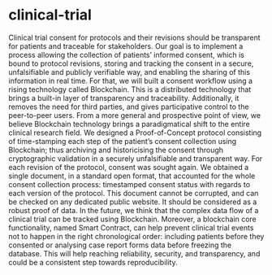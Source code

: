 
# clinical-trial

Clinical trial consent for protocols and their revisions should be transparent for patients and traceable for stakeholders. Our goal is to implement a process allowing the collection of patients’ informed consent, which is bound to protocol revisions, storing and tracking the consent in a secure, unfalsifiable and publicly verifiable way, and enabling the sharing of this information in real time. For that, we will built a consent workflow using a rising technology called Blockchain. This is a distributed technology that brings a built-in layer of transparency and traceability. Additionally, it removes the need for third parties, and gives participative control to the peer-to-peer users. From a more general and prospective point of view, we believe Blockchain technology brings a paradigmatical shift to the entire clinical research field. We designed a Proof-of-Concept protocol consisting of time-stamping each step of the patient’s consent collection using Blockchain; thus archiving and historicising the consent through cryptographic validation in a securely unfalsifiable and transparent way. For each revision of the protocol, consent was sought again. We obtained a single document, in a standard open format, that accounted for the whole consent collection process: timestamped consent status with regards to each version of the protocol. This document cannot be corrupted, and can be checked on any dedicated public website. It should be considered as a robust proof of data. In the future, we think that the complex data flow of a clinical trial can be tracked using Blockchain. Moreover, a blockchain core functionality, named Smart Contract, can help prevent clinical trial events not to happen in the right chronological order: including patients before they consented or analysing case report forms data before freezing the database. This will help reaching reliability, security, and transparency, and could be a consistent step towards reproducibility.
